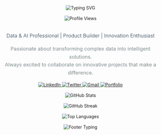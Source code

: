 <div align="center">
  <img src="https://readme-typing-svg.herokuapp.com?font=Fira+Code&weight=500&size=32&pause=1000&color=0077B5&center=true&vCenter=true&width=600&height=80&lines=Let's+connect+and+build+together" alt="Typing SVG" />
</div>

<br>

<div align="center">
  <img src="https://komarev.com/ghpvc/?username=sridharmalladi&style=for-the-badge&color=0077B5&label=Profile+Views&labelColor=1e90ff" alt="Profile Views" />
</div>

<br>

<div align="center">
  <h3 style="color: #2c3e50; font-weight: 300; margin: 20px 0;">Data & AI Professional | Product Builder | Innovation Enthusiast</h3>
</div>

<div align="center">
  <p style="color: #7f8c8d; font-size: 16px; line-height: 1.6; max-width: 600px; margin: 0 auto;">
    Passionate about transforming complex data into intelligent solutions. 
    <br>
    Always excited to collaborate on innovative projects that make a difference.
  </p>
</div>

<br>

<div align="center">
  <a href="https://linkedin.com/in/sridharmalladi" target="_blank">
    <img src="https://img.shields.io/badge/LinkedIn-0077B5?style=for-the-badge&logo=linkedin&logoColor=white" alt="LinkedIn" />
  </a>
  <a href="https://twitter.com/sridharmalladi" target="_blank">
    <img src="https://img.shields.io/badge/Twitter-1DA1F2?style=for-the-badge&logo=twitter&logoColor=white" alt="Twitter" />
  </a>
  <a href="mailto:sridhar@example.com">
    <img src="https://img.shields.io/badge/Gmail-D14836?style=for-the-badge&logo=gmail&logoColor=white" alt="Gmail" />
  </a>
  <a href="https://sridharmalladi.dev" target="_blank">
    <img src="https://img.shields.io/badge/Portfolio-FF5722?style=for-the-badge&logo=todoist&logoColor=white" alt="Portfolio" />
  </a>
</div>

<br>

<div align="center">
  <img src="https://github-readme-stats.vercel.app/api?username=sridharmalladi&show_icons=true&theme=default&hide_border=true&title_color=0077B5&text_color=2c3e50&icon_color=0077B5&bg_color=ffffff" alt="GitHub Stats" />
</div>

<br>

<div align="center">
  <img src="https://github-readme-streak-stats.herokuapp.com/?user=sridharmalladi&theme=default&hide_border=true&stroke=0077B5&ring=0077B5&fire=0077B5&currStreakNum=2c3e50&currStreakLabel=0077B5&sideNums=2c3e50&sideLabels=2c3e50&dates=7f8c8d&background=ffffff" alt="GitHub Streak" />
</div>

<br>

<div align="center">
  <img src="https://github-readme-stats.vercel.app/api/top-langs/?username=sridharmalladi&layout=compact&theme=default&hide_border=true&title_color=0077B5&text_color=2c3e50&bg_color=ffffff" alt="Top Languages" />
</div>

<br>

<div align="center">
  <img src="https://readme-typing-svg.herokuapp.com?font=Fira+Code&weight=400&size=18&pause=2000&color=7f8c8d&center=true&vCenter=true&width=500&height=50&lines=Open+to+new+opportunities;Ready+for+exciting+collaborations;Let's+create+something+amazing!" alt="Footer Typing" />
</div>